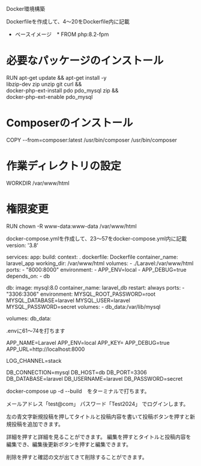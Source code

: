 Docker環境構築

Dockerfileを作成して、4〜20をDockerfile内に記載
* ベースイメージ　*
FROM php:8.2-fpm

# 必要なパッケージのインストール
RUN apt-get update && apt-get install -y \
    libzip-dev zip unzip git curl && \
    docker-php-ext-install pdo pdo_mysql zip && \
    docker-php-ext-enable pdo_mysql

# Composerのインストール
COPY --from=composer:latest /usr/bin/composer /usr/bin/composer

# 作業ディレクトリの設定
WORKDIR /var/www/html

# 権限変更
RUN chown -R www-data:www-data /var/www/html

docker-compose.ymlを作成して、23〜57をdocker-compose.yml内に記載
version: '3.8'

services:
  app:
    build:
      context: .
      dockerfile: Dockerfile
    container_name: laravel_app
    working_dir: /var/www/html
    volumes:
      - ./Laravel:/var/www/html
    ports:
      - "8000:8000"
    environment:
      - APP_ENV=local
      - APP_DEBUG=true
    depends_on:
      - db

  db:
    image: mysql:8.0
    container_name: laravel_db
    restart: always
    ports:
      - "3306:3306"
    environment:
      MYSQL_ROOT_PASSWORD=root
      MYSQL_DATABASE=laravel
      MYSQL_USER=laravel
      MYSQL_PASSWORD=secret
    volumes:
      - db_data:/var/lib/mysql

volumes:
  db_data:

.envに61〜74を打ちます

APP_NAME=Laravel
APP_ENV=local
APP_KEY=
APP_DEBUG=true
APP_URL=http://localhost:8000

LOG_CHANNEL=stack

DB_CONNECTION=mysql
DB_HOST=db
DB_PORT=3306
DB_DATABASE=laravel
DB_USERNAME=laravel
DB_PASSWORD=secret

docker-compose up -d --build　をターミナルで打ちます。


メールアドレス「test@com」
パスワード「Test2024」
でログインします。

左の青文字新規投稿を押してタイトルと投稿内容を書いて投稿ボタンを押すと新規投稿を追加できます。

詳細を押すと詳細を見ることができます。
編集を押すとタイトルと投稿内容を編集でき、編集後更新ボタンを押すと編集できます。

削除を押すと確認の文が出てきて削除することができます。
